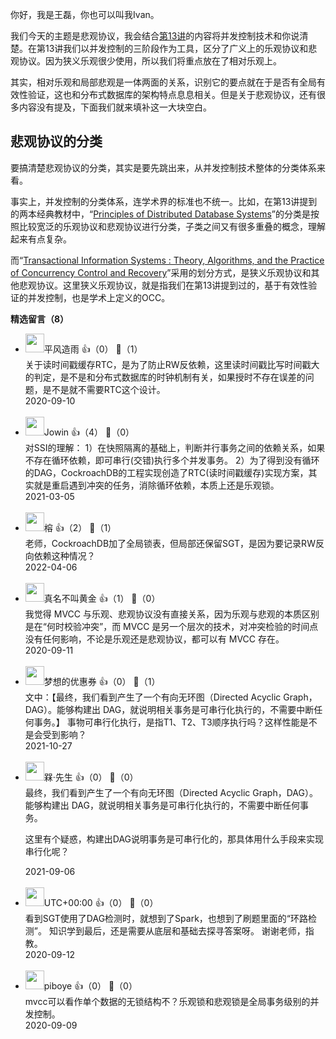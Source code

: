你好，我是王磊，你也可以叫我Ivan。

我们今天的主题是悲观协议，我会结合[第13讲](https://time.geekbang.org/column/article/282401)的内容将并发控制技术和你说清楚。在第13讲我们以并发控制的三阶段作为工具，区分了广义上的乐观协议和悲观协议。因为狭义乐观很少使用，所以我们将重点放在了相对乐观上。

其实，相对乐观和局部悲观是一体两面的关系，识别它的要点就在于是否有全局有效性验证，这也和分布式数据库的架构特点息息相关。但是关于悲观协议，还有很多内容没有提及，下面我们就来填补这一大块空白。

## 悲观协议的分类

要搞清楚悲观协议的分类，其实是要先跳出来，从并发控制技术整体的分类体系来看。

事实上，并发控制的分类体系，连学术界的标准也不统一。比如，在第13讲提到的两本经典教材中，“[Principles of Distributed Database Systems](https://link.springer.com/content/pdf/bfm%3A978-1-4419-8834-8%2F1.pdf)”的分类是按照比较宽泛的乐观协议和悲观协议进行分类，子类之间又有很多重叠的概念，理解起来有点复杂。

而“[Transactional Information Systems : Theory, Algorithms, and the Practice of Concurrency Control and Recovery](http://www.gbv.de/dms/weimar/toc/647210940_toc.pdf)”采用的划分方式，是狭义乐观协议和其他悲观协议。这里狭义乐观协议，就是指我们在第13讲提到过的，基于有效性验证的并发控制，也是学术上定义的OCC。
<div><strong>精选留言（8）</strong></div><ul>
<li><img src="https://static001.geekbang.org/account/avatar/00/0f/7a/4d/b0228a1a.jpg" width="30px"><span>平风造雨</span> 👍（0） 💬（1）<div>关于读时间戳缓存RTC，是为了防止RW反依赖，这里读时间戳比写时间戳大的判定，是不是和分布式数据库的时钟机制有关，如果授时不存在误差的问题，是不是就不需要RTC这个设计。</div>2020-09-10</li><br/><li><img src="https://static001.geekbang.org/account/avatar/00/11/00/f4/cc5f0896.jpg" width="30px"><span>Jowin</span> 👍（4） 💬（0）<div>对SSI的理解：
1）在快照隔离的基础上，判断并行事务之间的依赖关系，如果不存在循环依赖，即可串行(交错)执行多个并发事务。
2）为了得到没有循环的DAG，CockroachDB的工程实现创造了RTC(读时间戳缓存)实现方案，其实就是重启遇到冲突的任务，消除循环依赖，本质上还是乐观锁。</div>2021-03-05</li><br/><li><img src="https://static001.geekbang.org/account/avatar/00/10/11/fa/e0dcc1bf.jpg" width="30px"><span>榕</span> 👍（2） 💬（1）<div>老师，CockroachDB加了全局锁表，但局部还保留SGT，是因为要记录RW反向依赖这种情况？</div>2022-04-06</li><br/><li><img src="https://static001.geekbang.org/account/avatar/00/11/ea/32/1fd102ec.jpg" width="30px"><span>真名不叫黄金</span> 👍（1） 💬（0）<div>我觉得 MVCC 与乐观、悲观协议没有直接关系，因为乐观与悲观的本质区别是在“何时校验冲突”，而 MVCC 是另一个层次的技术，对冲突检验的时间点没有任何影响，不论是乐观还是悲观协议，都可以有 MVCC 存在。</div>2020-09-11</li><br/><li><img src="https://static001.geekbang.org/account/avatar/00/13/2f/ca/cbce6e94.jpg" width="30px"><span>梦想的优惠券</span> 👍（0） 💬（1）<div>文中：【最终，我们看到产生了一个有向无环图（Directed Acyclic Graph，DAG）。能够构建出 DAG，就说明相关事务是可串行化执行的，不需要中断任何事务。】
事物可串行化执行，是指T1、T2、T3顺序执行吗？这样性能是不是会受到影响？
</div>2021-10-27</li><br/><li><img src="https://static001.geekbang.org/account/avatar/00/16/0f/70/f59db672.jpg" width="30px"><span>槑·先生</span> 👍（0） 💬（0）<div>最终，我们看到产生了一个有向无环图（Directed Acyclic Graph，DAG）。能够构建出 DAG，就说明相关事务是可串行化执行的，不需要中断任何事务。

这里有个疑惑，构建出DAG说明事务是可串行化的，那具体用什么手段来实现串行化呢？</div>2021-09-06</li><br/><li><img src="http://thirdwx.qlogo.cn/mmopen/vi_32/Q0j4TwGTfTK0Qwib3PcoRRxTZSoxAdJ1hELibJeoEqSKP6Ksyu0e7MrGickk1COuv6oQ1w9W2kqM8gUg0Oj057UBw/132" width="30px"><span>UTC+00:00</span> 👍（0） 💬（0）<div>看到SGT使用了DAG检测时，就想到了Spark，也想到了刷题里面的“环路检测”。
知识学到最后，还是需要从底层和基础去探寻答案呀。
谢谢老师，指教。</div>2020-09-12</li><br/><li><img src="https://static001.geekbang.org/account/avatar/00/10/47/00/3202bdf0.jpg" width="30px"><span>piboye</span> 👍（0） 💬（0）<div>mvcc可以看作单个数据的无锁结构不？乐观锁和悲观锁是全局事务级别的并发控制。</div>2020-09-09</li><br/>
</ul>